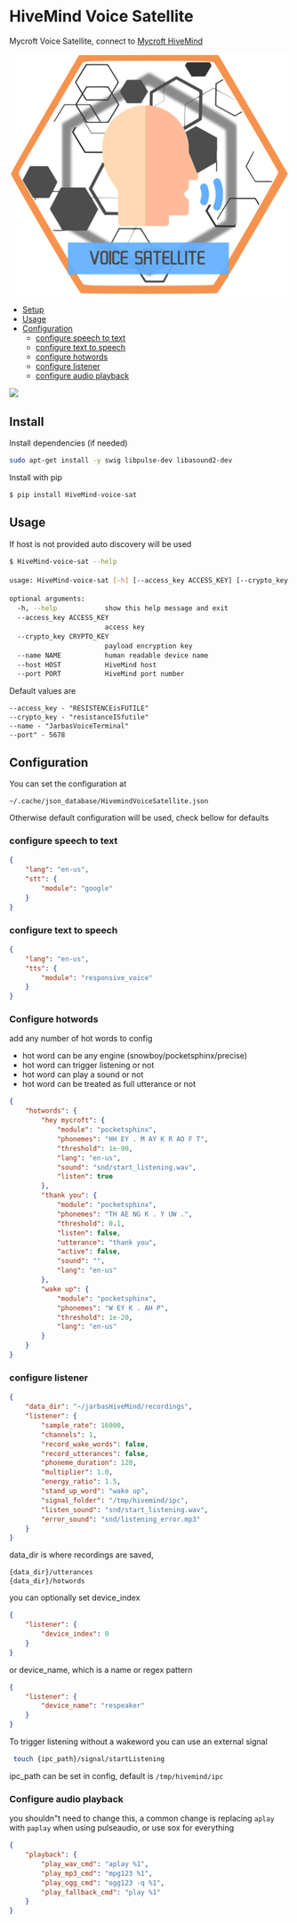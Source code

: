 # HiveMind Voice Satellite

Mycroft Voice Satellite, connect to  [Mycroft HiveMind](https://github.com/JarbasSkills/skill-hivemind)

![](./voice_terminal.png)


* [Setup](#setup)
* [Usage](#usage)
* [Configuration](#configuration)
  - [configure speech to text](#configure-speech-to-text)
  - [configure text to speech](#configure-text-to-speech)
  - [configure hotwords](#configure-hotwords)
  - [configure listener](#configure-listener)
  - [configure audio playback](#configure-audio-playback)


![](./voice_sat.png)

## Install

Install dependencies (if needed)

```bash
sudo apt-get install -y swig libpulse-dev libasound2-dev
```

Install with pip

```bash
$ pip install HiveMind-voice-sat
```
## Usage

If host is not provided auto discovery will be used

```bash
$ HiveMind-voice-sat --help

usage: HiveMind-voice-sat [-h] [--access_key ACCESS_KEY] [--crypto_key CRYPTO_KEY] [--name NAME] [--host HOST] [--port PORT]

optional arguments:
  -h, --help            show this help message and exit
  --access_key ACCESS_KEY
                        access key
  --crypto_key CRYPTO_KEY
                        payload encryption key
  --name NAME           human readable device name
  --host HOST           HiveMind host
  --port PORT           HiveMind port number
```

Default values are

```
--access_key - "RESISTENCEisFUTILE"
--crypto_key - "resistanceISfutile"
--name - "JarbasVoiceTerminal"
--port" - 5678

```

## Configuration

You can set the configuration at
    
    ~/.cache/json_database/HivemindVoiceSatellite.json
    
Otherwise default configuration will be used, check bellow for defaults

### configure speech to text
```json
{
    "lang": "en-us",
    "stt": {
        "module": "google"
    }
}
```

### configure text to speech
```json
{
    "lang": "en-us",
    "tts": {
        "module": "responsive_voice"
    }
}
```

### Configure hotwords

add any number of hot words to config
- hot word can be any engine (snowboy/pocketsphinx/precise)
- hot word can trigger listening or not
- hot word can play a sound or not
- hot word can be treated as full utterance or not

```json
{
    "hotwords": {
        "hey mycroft": {
            "module": "pocketsphinx",
            "phonemes": "HH EY . M AY K R AO F T",
            "threshold": 1e-90,
            "lang": "en-us",
            "sound": "snd/start_listening.wav",
            "listen": true
        },
        "thank you": {
            "module": "pocketsphinx",
            "phonemes": "TH AE NG K . Y UW .",
            "threshold": 0.1,
            "listen": false,
            "utterance": "thank you",
            "active": false,
            "sound": "",
            "lang": "en-us"
        },
        "wake up": {
            "module": "pocketsphinx",
            "phonemes": "W EY K . AH P",
            "threshold": 1e-20,
            "lang": "en-us"
        }
    }
}
```

### configure listener

```json
{
    "data_dir": "~/jarbasHiveMind/recordings",
    "listener": {
        "sample_rate": 16000,
        "channels": 1,
        "record_wake_words": false,
        "record_utterances": false,
        "phoneme_duration": 120,
        "multiplier": 1.0,
        "energy_ratio": 1.5,
        "stand_up_word": "wake up",
        "signal_folder": "/tmp/hivemind/ipc",
        "listen_sound": "snd/start_listening.wav",
        "error_sound": "snd/listening_error.mp3"
    }
}
```
data_dir is where recordings are saved, 

    {data_dir}/utterances
    {data_dir}/hotwords

you can optionally set device_index
```json
{
    "listener": {
        "device_index": 0
    }
}
```  
or device_name, which is a name or regex pattern
```json
{
    "listener": {
        "device_name": "respeaker"
    }
}
```  

To trigger listening without a wakeword you can use an external signal

```bash
 touch {ipc_path}/signal/startListening
```

ipc_path can be set in config, default is ```/tmp/hivemind/ipc```

### Configure audio playback

you shouldn"t need to change this, a common change is replacing ```aplay``` with ```paplay``` when using pulseaudio, or use sox for everything

```json
{
    "playback": {
        "play_wav_cmd": "aplay %1",
        "play_mp3_cmd": "mpg123 %1",
        "play_ogg_cmd": "ogg123 -q %1",
        "play_fallback_cmd": "play %1"
    }
}

```
